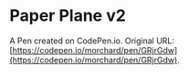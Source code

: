 # Paper Plane v2

A Pen created on CodePen.io. Original URL: [https://codepen.io/morchard/pen/GRjrGdw](https://codepen.io/morchard/pen/GRjrGdw).

